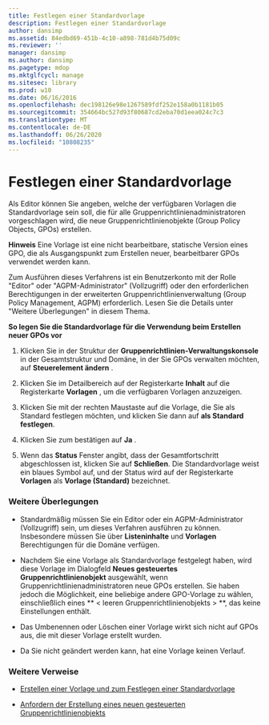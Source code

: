 ```yaml
---
title: Festlegen einer Standardvorlage
description: Festlegen einer Standardvorlage
author: dansimp
ms.assetid: 84edbd69-451b-4c10-a898-781d4b75d09c
ms.reviewer: ''
manager: dansimp
ms.author: dansimp
ms.pagetype: mdop
ms.mktglfcycl: manage
ms.sitesec: library
ms.prod: w10
ms.date: 06/16/2016
ms.openlocfilehash: dec198126e98e1267589fdf252e158a0b1181b05
ms.sourcegitcommit: 354664bc527d93f80687cd2eba70d1eea024c7c3
ms.translationtype: MT
ms.contentlocale: de-DE
ms.lasthandoff: 06/26/2020
ms.locfileid: "10808235"
---
```

# Festlegen einer Standardvorlage


Als Editor können Sie angeben, welche der verfügbaren Vorlagen die Standardvorlage sein soll, die für alle Gruppenrichtlinienadministratoren vorgeschlagen wird, die neue Gruppenrichtlinienobjekte (Group Policy Objects, GPOs) erstellen.

**Hinweis**  Eine Vorlage ist eine nicht bearbeitbare, statische Version eines GPO, die als Ausgangspunkt zum Erstellen neuer, bearbeitbarer GPOs verwendet werden kann.

 

Zum Ausführen dieses Verfahrens ist ein Benutzerkonto mit der Rolle "Editor" oder "AGPM-Administrator" (Vollzugriff) oder den erforderlichen Berechtigungen in der erweiterten Gruppenrichtlinienverwaltung (Group Policy Management, AGPM) erforderlich. Lesen Sie die Details unter "Weitere Überlegungen" in diesem Thema.

**So legen Sie die Standardvorlage für die Verwendung beim Erstellen neuer GPOs vor**

1.  Klicken Sie in der Struktur der **Gruppenrichtlinien-Verwaltungskonsole** in der Gesamtstruktur und Domäne, in der Sie GPOs verwalten möchten, auf **Steuerelement ändern** .

2.  Klicken Sie im Detailbereich auf der Registerkarte **Inhalt** auf die Registerkarte **Vorlagen** , um die verfügbaren Vorlagen anzuzeigen.

3.  Klicken Sie mit der rechten Maustaste auf die Vorlage, die Sie als Standard festlegen möchten, und klicken Sie dann auf **als Standard festlegen**.

4.  Klicken Sie zum bestätigen auf **Ja** .

5.  Wenn das **Status** Fenster angibt, dass der Gesamtfortschritt abgeschlossen ist, klicken Sie auf **Schließen**. Die Standardvorlage weist ein blaues Symbol auf, und der Status wird auf der Registerkarte **Vorlagen** als **Vorlage (Standard)** bezeichnet.

### Weitere Überlegungen

-   Standardmäßig müssen Sie ein Editor oder ein AGPM-Administrator (Vollzugriff) sein, um dieses Verfahren ausführen zu können. Insbesondere müssen Sie über **Listeninhalte** und **Vorlagen** Berechtigungen für die Domäne verfügen.

-   Nachdem Sie eine Vorlage als Standardvorlage festgelegt haben, wird diese Vorlage im Dialogfeld **Neues gesteuertes Gruppenrichtlinienobjekt** ausgewählt, wenn Gruppenrichtlinienadministratoren neue GPOs erstellen. Sie haben jedoch die Möglichkeit, eine beliebige andere GPO-Vorlage zu wählen, einschließlich eines ** &lt; leeren Gruppenrichtlinienobjekts &gt; **, das keine Einstellungen enthält.

-   Das Umbenennen oder Löschen einer Vorlage wirkt sich nicht auf GPOs aus, die mit dieser Vorlage erstellt wurden.

-   Da Sie nicht geändert werden kann, hat eine Vorlage keinen Verlauf.

### Weitere Verweise

-   [Erstellen einer Vorlage und zum Festlegen einer Standardvorlage](creating-a-template-and-setting-a-default-template-agpm30ops.md)

-   [Anfordern der Erstellung eines neuen gesteuerten Gruppenrichtlinienobjekts](request-the-creation-of-a-new-controlled-gpo-agpm30ops.md)

 

 





